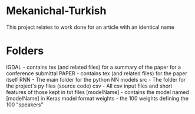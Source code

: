 # Mekanichal-Turkish
This project relates to work done for an article with an identical name

# Folders

  IGDAL - contains tex (and related files) for a summary of the paper for a conference submittal
  PAPER - contains tex (and related files) for the paper itself
  RNN - The main folder for the python NN models
      src - The folder for the project's py files (source code)
          csv - All csv input files and short features of those kept in txt files
          [modelName] - contains the model named [modelName] in Keras model format
              weights - the 100 weights defining the 100 "speakers"
